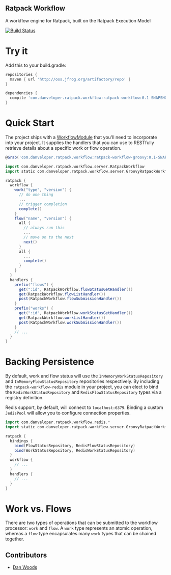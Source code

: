 Ratpack Workflow
---

A workflow engine for Ratpack, built on the Ratpack Execution Model

[![Build Status](https://travis-ci.org/danveloper/ratpack-workflow.svg)](https://travis-ci.org/danveloper/ratpack-workflow)

Try it
===

Add this to your build.gradle:

```groovy
repositories {
  maven { url 'http://oss.jfrog.org/artifactory/repo' }
}

dependencies {
  compile 'com.danveloper.ratpack.workflow:ratpack-workflow:0.1-SNAPSHOT'
}
```

Quick Start
===

The project ships with a [WorkflowModule](https://github.com/danveloper/ratpack-workflow/blob/master/src/main/java/com/danveloper/ratpack/workflow/guice/WorkflowModule.java) that you'll need to incorporate into your project. It supplies the handlers that you can use to RESTfully retrieve details about a specific work or flow operation.

```groovy
@Grab('com.danveloper.ratpack.workflow:ratpack-workflow-groovy:0.1-SNAPSHOT')

import com.danveloper.ratpack.workflow.server.RatpackWorkflow
import static com.danveloper.ratpack.workflow.server.GroovyRatpackWorkflow.ratpack

ratpack {
  workflow {
    work("type", "version") {
      // do one thing
      ...
      // trigger completion
      complete()
    }
    flow("name", "version") {
      all {
        // always run this
        ...
        // move on to the next
        next()
      }
      all {
        ...
        complete()
      }
    }
  }
  handlers {
    prefix("flows") {
      get(":id", RatpackWorkflow.flowStatusGetHandler())
      get(RatpackWorkflow.flowListHandler())
      post(RatpackWorkflow.flowSubmissionHandler())
    }
    prefix("works") {
      get(":id", RatpackWorkflow.workStatusGetHandler())
      get(RatpackWorkflow.workListHandler())
      post(RatpackWorkflow.workSubmissionHandler())
    }
    // ...
  }
}
```

Backing Persistence
===

By default, work and flow status will use the `InMemoryWorkStatusRepository` and `InMemoryFlowStatusRepository` repositories respectively. By including the `ratpack-workflow-redis` module in your project, you can elect to bind the `RedisWorkStatusRepository` and `RedisFlowStatusRepository` types via a registry definition.

Redis support, by default, will connect to `localhost:6379`. Binding a custom `JedisPool` will allow you to configure connection properties.

```groovy
import com.danveloper.ratpack.workflow.redis.*
import static com.danveloper.ratpack.workflow.server.GroovyRatpackWorkflow.ratpack

ratpack {
  bindings {
    bind(FlowStatusRepository, RedisFlowStatusRepository)
    bind(WorkStatusRepository, RedisWorkStatusRepository)
  }
  workflow {
    // ...
  }
  handlers {
    // ...
  }
}
```

Work vs. Flows
===

There are two types of operations that can be submitted to the workflow processor: `work` and `flow`. A `work` type represents an atomic operation, whereas a `flow` type encapsulates many `work` types that can be chained together.

Contributors
---

* [Dan Woods](https://twitter.com/danveloper)
